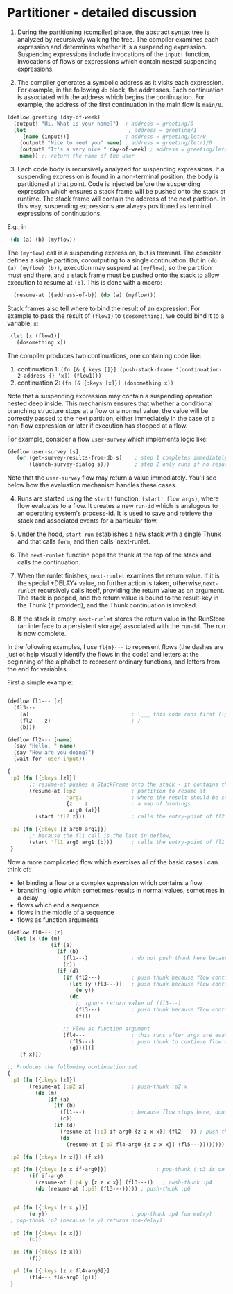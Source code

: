 # Partitioner - detailed discussion 
 
 1) During the partitioning (compiler) phase, the abstract syntax tree is analyzed by recursively walking the tree. The compiler examines each expression and determines whether it is a suspending expression. Suspending expressions include invocations of the `input!` function, invocations of flows or expressions which contain nested suspending expressions.
 
 2) The compiler generates a symbolic address as it visits each expression. For example, in the following `do` block, the addresses. Each continuation is associated with the address which begins the continuation. For example, the address of the first continuation in the main flow is `main/0`.
 
 ```clojure
 (deflow greeting [day-of-week]
   (output! "Hi. What is your name?")  ; address = greeting/0
   (let                                 ; address = greeting/1 
      [name (input!)]                  ; address = greeting/let/0
     (output! "Nice to meet you" name) ; address = greeting/let/1/0
     (output! "It's a very nice " day-of-week) ; address = greeting/let/1/1
     name)) ;; return the name of the user
```
    
3) Each code body is recursively analyzed for suspending expressions. If a suspending expression is found in a non-terminal position, the body is partitioned at that point. Code is injected before the suspending expression which ensures a stack frame will be pushed onto the stack at runtime. The stack frame will contain the address of the next partition. In this way, suspending expressions are always positioned as terminal expressions of continuations.
 
  E.g., in 
  ```clojure
   (do (a) (b) (myflow))
  ``` 
 
  The `(myflow)` call is a suspending expression, but is terminal. The compiler defines a single partition, coroutputing to a single continuation. But in `(do (a) (myflow) (b))`, execution may suspend at `(myflow)`, so the partition must end there, and a stack frame must be pushed onto the stack to allow execution to resume at `(b)`. This is done with a macro: 
  ```clojure
    (resume-at [{address-of-b}] (do (a) (myflow)))
  ```
 
  Stack frames also tell where to bind the result of an expression. For example to pass the result of `(flow1)` to `(dosomething)`, we could bind it to a variable, `x`:
        
  ```clojure
   (let [x (flow1)] 
     (dosomething x))
  ```

  The compiler produces two continuations, one containing code like:
   1. continuation 1: ```(fn [& {:keys []}] (push-stack-frame '[continuation-2-address {} 'x]) (flow1)))```
   2. continuation 2: ```(fn [& {:keys [x]}] (dosomething x))```
   
  Note that a suspending expression may contain a suspending operation nested deep inside. This mechanism ensures that whether a conditional branching structure stops at a flow or a normal value, the value will be correctly passed to the next partition, either immediately in the case of a non-flow expression or later if execution has stopped at a flow. 

For example, consider a flow `user-survey` which implements logic like:
 
   ```clojure
   (deflow user-survey [s] 
      (or (get-survey-results-from-db s)    ; step 1 completes immediately
          (launch-survey-dialog s)))        ; step 2 only runs if no results in db
   ```    

Note that the `user-survey` flow may return a value immediately. You'll see below how the evaluation mechanism handles these cases.
     
 4) Runs are started using the `start!` function: `(start! flow args)`, where flow evaluates to a flow. It creates a new `run-id` which is analogous to an operating system's process-id. It is used to save and retrieve the stack and associated events for a particular flow.
 
 
 5) Under the hood, `start-run` establishes a new stack with a single Thunk and that calls `form`, and then calls `next-runlet.
 
 6) The `next-runlet` function pops the thunk at the top of the stack and calls the continuation.
 
 7) When the runlet finishes, `next-runlet` examines the return value. If it is the special +DELAY+ value, no further action is taken, otherwise,`next-runlet` recursively calls itself, providing the return value as an argument. The stack is popped, and the return value is bound to the result-key in the Thunk (if provided), and the Thunk continuation is invoked.
 
 8) If the stack is empty, `next-runlet` stores the return value in the RunStore (an interface to a persistent storage) associated with the `run-id`. The run is now complete.

 In the following examples, I use `fl{n}---` to represent flows (the dashes are just ot help  visually identify the flows in the code) and letters at the beginning of the alphabet to represent ordinary functions, and letters from the end for variables
 
 First a simple example:
```clojure

(deflow fl1--- [z]
  (fl3---
    (a)                                 ; \___ this code runs first (:p1 = "partition 1")
    (fl2--- z)                          ; /
    (b)))

(deflow fl2--- [name]
  (say "Hello, " name)
  (say "How are you doing?")
  (wait-for :user-input))

{
 :p1 (fn [{:keys [z]}]
       ;; resume-at pushes a StackFrame onto the stack - it contains the following info:
       (resume-at [:p2                  ; partition to resume at
                   'arg1                ; where the result should be stored
                   {z    z              ; a map of bindings
                    arg0 (a)}]
         (start 'fl2 z)))               ; calls the entry-point of fl2

 :p2 (fn [{:keys [z arg0 arg1]}]
       ;; because the fl1 call is the last in deflow,
       (start 'fl1 arg0 arg1 (b)))      ; calls the entry-point of fl1
 }
```

Now a more complicated flow which exercises all of the basic cases i can think of:
   * let binding a flow or a complex expression which contains a flow
   * branching logic which sometimes results in normal values, sometimes in a delay
   * flows which end a sequence
   * flows in the middle of a sequence
   * flows as function arguments
   
```clojure
(deflow fl0--- [z]
  (let [x (do (m)
              (if (a)
                (if (b)
                  (fl1---)              ; do not push thunk here because flow ends here
                  (c))
                (if (d)
                  (if (fl2---)          ; push thunk because flow continues to if form (at :p3)
                    (let [y (fl3---)]   ; push thunk because flow continues to let body (at :p4)
                      (e y))
                    (do
                      ;; ignore return value of (fl3---)
                      (fl3---)          ; push thunk because flow continues to (f) (at :p6)
                      (f)))

                  ;; Flow as function argument
                  (fl4---               ; this runs after args are evaled
                    (fl5---)            ; push thunk to continue flow at fl4--- call
                    (g)))))]
    (f x)))

;; Produces the following ocntinuation set:
{
 :p1 (fn [{:keys [z]}]
       (resume-at [:p2 x]               ; push-thunk :p2 x
         (do (m)
             (if (a)
               (if (b)
                 (fl1---)               ; because flow stops here, don't push thunk
                 (c))
               (if (d)
                 (resume-at [:p3 if-arg0 {z z x x}] (fl2---)) ; push-thunk :p3 if-arg0
                 (do
                   (resume-at [:p7 fl4-arg0 {z z x x}] (fl5---)))))))) ; push-thunk :p6

 :p2 (fn [{:keys [z x]}] (f x))

 :p3 (fn [{:keys [z x if-arg0]}]                ; pop-thunk (:p3 is on top), revealing :p2
       (if if-arg0
         (resume-at [:p4 y {z z x x}] (fl3---))   ; push-thunk :p4
         (do (resume-at [:p6] (fl3---))))) ; push-thunk :p6


 :p4 (fn [{:keys [z x y]}]
       (e y))                           ; pop-thunk :p4 (on entry)
 ; pop-thunk :p2 (because (e y) returns non-delay)

 :p5 (fn [{:keys [z x]}]
       (c))

 :p6 (fn [{:keys [z x]}]
       (f))

 :p7 (fn [{:keys [z x fl4-arg0]}]
       (fl4--- fl4-arg0 (g)))
 }
```